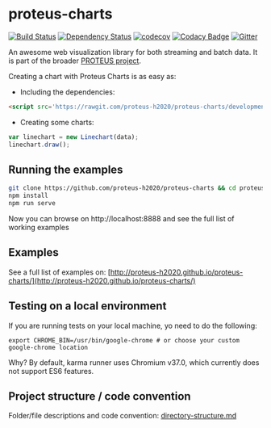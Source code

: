 proteus-charts 
==============
[![Build Status](https://travis-ci.org/proteus-h2020/proteus-charts.svg?branch=development)](https://travis-ci.org/proteus-h2020/proteus-charts)
[![Dependency Status](https://www.versioneye.com/user/projects/57303069a0ca35004baf8700/badge.svg?style=flat)](https://www.versioneye.com/user/projects/57303069a0ca35004baf8700)
[![codecov](https://codecov.io/gh/proteus-h2020/proteus-charts/branch/development/graph/badge.svg)](https://codecov.io/gh/proteus-h2020/proteus-charts/branch/development)
[![Codacy Badge](https://api.codacy.com/project/badge/grade/828f75b1887540969e7e79937715198b)](https://www.codacy.com/app/nachogarcia91/proteus-charts)
[![Gitter](https://img.shields.io/gitter/room/proteus-h2020/proteus-charts.svg?maxAge=2592000)](https://gitter.im/proteus-h2020/proteus-charts)

An awesome web visualization library for both streaming and batch data. It is part of the broader [PROTEUS project](http://www.proteus-bigdata.com/). 

Creating a chart with Proteus Charts is as easy as:

- Including the dependencies: 
```html
<script src='https://rawgit.com/proteus-h2020/proteus-charts/development/dist/proteus-charts.js'></script>
```
- Creating some charts:
```js
var linechart = new Linechart(data);
linechart.draw();
```

## Running the examples
```bash
git clone https://github.com/proteus-h2020/proteus-charts && cd proteus-charts
npm install
npm run serve
```
Now you can browse on http://localhost:8888 and see the full list of working examples

## Examples

See a full list of examples on: [http://proteus-h2020.github.io/proteus-charts/](http://proteus-h2020.github.io/proteus-charts/)
## Testing on a local environment
If you are running tests on your local machine, yo need to do the following:

`export CHROME_BIN=/usr/bin/google-chrome # or choose your custom google-chrome location`

Why? By default, karma runner uses Chromium v37.0, which currently does not support ES6 features.

## Project structure / code convention
Folder/file descriptions and code convention: [directory-structure.md](https://github.com/PROTEUS-H2020/proteus-graphs/blob/master/directory-structure.md) 
